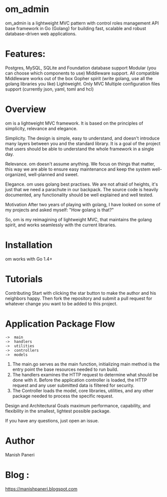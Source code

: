 # om_admin
om_admin is a lightweight MVC  pattern with control roles management API base framework in Go (Golang) for building fast, scalable and robust database-driven web applications.

# Features:
 Postgres, MySQL, SQLite and Foundation database support
 Modular (you can choose which components to use)
 Middleware support. All compatible Middleware works out of the box
 Gopher spirit (write golang, use all the golang libraries you like)
 Lightweight. Only MVC
 Multiple configuration files support (currently json, yaml, toml and hcl)

# Overview
om is a lightweight MVC framework. It is based on the principles of simplicity, relevance and elegance.

Simplicity. The design is simple, easy to understand, and doesn't introduce many layers between you and the standard library. It is a goal of the project that users should be able to understand the whole framework in a single day.

Relevance. om doesn't assume anything. We focus on things that matter, this way we are able to ensure easy maintenance and keep the system well-organized, well-planned and sweet.

Elegance. om uses golang best practises. We are not afraid of heights, it's just that we need a parachute in our backpack. The source code is heavily documented, any functionality should be well explained and well tested.

Motivation
After two years of playing with golang, I have looked on some of my projects and asked myself: "How golang is that?"

So, om is my reimagining of lightweight MVC, that maintains the golang spirit, and works seamlessly with the current libraries.

# Installation
om works with Go 1.4+

# Tutorials
Contributing
Start with clicking the star button to make the author and his neighbors happy. Then fork the repository and submit a pull request for whatever change you want to be added to this project.

# Application Package Flow
	-> 	main 
	-> 	handlers 
	-> 	utilities
	-> 	controllers 
	-> 	models

1. The main.go serves as the main function, initializing main method is the entry point the base resources needed to run build.
2. The handlers examines the HTTP request to determine what should be done with it. Before the application controller is loaded, the HTTP request and any user submitted data is filtered for security.
3. The Controller loads the model, core libraries, utilities, and any other package needed to process the specific request.

Design and Architectural Goals
maximum performance, capability, and flexibility in the smallest, lightest possible package.


If you have any questions, just open an issue.

# Author
Manish Paneri

# Blog : 
https://manishpaneri.blogspot.com

